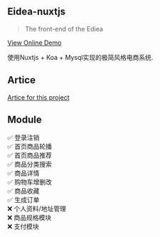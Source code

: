 ## Eidea-nuxtjs

> The front-end of the Ediea

[View Online Demo](http://eidea.kongfandong.cn)

使用Nuxtjs + Koa + Mysql实现的极简风格电商系统.

## Artice

[Artice for this project](https://www.kongfandong.cn/blog/design-of-exam-system/)

## Module

✅ 登录注销  
✅ 首页商品轮播  
✅ 首页商品推荐  
✅ 商品分类搜索  
✅ 商品详情  
✅ 购物车增删改  
✅ 商品收藏  
✅ 生成订单  
❌ 个人资料/地址管理  
❌ 商品规格模块  
❌ 支付模块  
